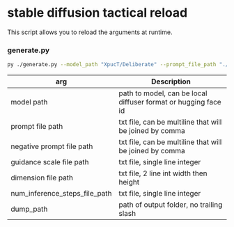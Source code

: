 # stable diffusion tactical reload

This script allows you to reload the arguments at runtime.

### generate.py

```bash
py ./generate.py --model_path "XpucT/Deliberate" --prompt_file_path "./config/prompt.txt" --negative_prompt_file_path "./config/negative_prompt.txt" --guidance_scale_file_path  "./config/guidance_scale.txt" --dimension_file_path "./config/dimension.txt" --num_inference_steps_file_path "./config/num_inference_steps.txt" --dump_path "C:\Users\Private\Desktop\sd_output"
```

| arg | Description |
| ----------- | -----------                                       |
| model path | path to model, can be local diffuser format or hugging face id |
| prompt file path | txt file, can be multiline that will be joined by comma |
| negative prompt file path | txt file, can be multiline that will be joined by comma |
| guidance scale file path | txt file, single line integer |
| dimension file path | txt file, 2 line int width then height |
| num_inference_steps_file_path | txt file, single line integer |
| dump_path | path of output folder, no trailing slash |